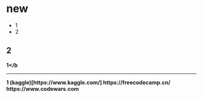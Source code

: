 # new
- 1
- 2

## 2
<b>1</b
  <hr>
1
(kaggle)[https://www.kaggle.com/]
https://freecodecamp.cn/
https://www.codewars.com
